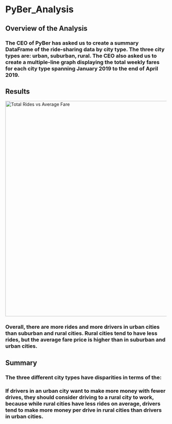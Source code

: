 # PyBer_Analysis

## Overview of the Analysis

### The CEO of PyBer has asked us to create a summary DataFrame of the ride-sharing data by city type. The three city types are: urban, suburban, rural. The CEO also asked us to create a multiple-line graph displaying the total weekly fares for each city type spanning January 2019 to the end of April 2019.

## Results

<img width="673" alt="Total Rides vs Average Fare" src="https://user-images.githubusercontent.com/88804543/133801730-14d44a58-7a13-4e9a-9237-4ad7e30644e6.png">

### Overall, there are more rides and more drivers in urban cities than suburban and rural cities. Rural cities tend to have less rides, but the average fare price is higher than in suburban and urban cities.



## Summary

### The three different city types have disparities in terms of the: 
### If drivers in an urban city want to make more money with fewer drives, they should consider driving to a rural city to work, because while rural cities have less rides on average, drivers tend to make more money per drive in rural cities than drivers in urban cities.

